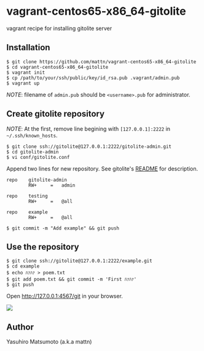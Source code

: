# vagrant-centos65-x86_64-gitolite

vagrant recipe for installing gitolite server

## Installation

```
$ git clone https://github.com/mattn/vagrant-centos65-x86_64-gitolite
$ cd vagrant-centos65-x86_64-gitolite
$ vagrant init
$ cp /path/to/your/ssh/public/key/id_rsa.pub .vagrant/admin.pub
$ vagrant up
```

*NOTE*: filename of `admin.pub` should be `<username>.pub` for administrator.

## Create gitolite repository

*NOTE*: At the first, remove line begining with `[127.0.0.1]:2222` in `~/.ssh/known_hosts`.

```
$ git clone ssh://gitolite@127.0.0.1:2222/gitolite-admin.git 
$ cd gitolite-admin
$ vi conf/gitolite.conf
```

Append two lines for new repository. See gitolite's [README](https://github.com/sitaramc/gitolite#readme) for description.

```
repo    gitolite-admin
        RW+     =   admin

repo    testing
        RW+     =   @all

repo    example
        RW+     =   @all
```

```
$ git commit -m "Add example" && git push
```

## Use the repository

```
$ git clone ssh://gitolite@127.0.0.1:2222/example.git
$ cd example
$ echo ﾊｧﾊｧ > poem.txt
$ git add poem.txt && git commit -m 'First ﾊｧﾊｧ'
$ git push
```

Open http://127.0.0.1:4567/git in your browser.

![](http://go-gyazo.appspot.com/71c643d3e5834879.png)

## 

## Author

Yasuhiro Matsumoto (a.k.a mattn)
